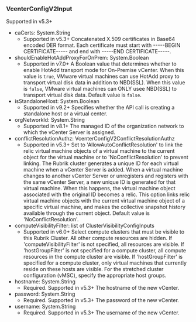 ### VcenterConfigV2Input
Supported in v5.3+

- caCerts: System.String
  - Supported in v5.3+
      Concatenated X.509 certificates in Base64 encoded DER format. Each certificate must start with -----BEGIN CERTIFICATE----- and end with -----END CERTIFICATE-----.
- shouldEnableHotAddProxyForOnPrem: System.Boolean
  - Supported in v7.0+
      A Boolean value that determines whether to enable HotAdd transport mode for On-Premise vCenter. When this value is `true`, VMware virtual machines can use HotAdd proxy to transport virtual disk data in addition to NBD(SSL). When this value is `false`, VMware virtual machines can ONLY usee NBD(SSL) to transport virtual disk data. Default value is `false`.
- isStandaloneHost: System.Boolean
  - Supported in v9.2+
      Specifies whether the API call is creating a standalone host or a virtual center.
- orgNetworkId: System.String
  - Supported in v8.1+
      The managed ID of the organization network to which the vCenter Server is assigned.
- conflictResolutionAuthz: VcenterConfigV2ConflictResolutionAuthz
  - Supported in v5.3+
      Set to 'AllowAutoConflictResolution' to link the relic virtual machine objects of a virtual machine to the current object for the virtual machine or to 'NoConflictResolution' to prevent linking. The Rubrik cluster generates a unique ID for each virtual machine when a vCenter Server is added. When a virtual machine changes to another vCenter Server or unregisters and registers with the same vCenter Server, a new unique ID is generated for that virtual machine. When this happens, the virtual machine object associated with the original ID becomes a relic. This option links relic virtual machine objects with the current virtual machine object of a specific virtual machine, and makes the collective snapshot history available through the current object. Default value is 'NoConflictResolution'.
- computeVisibilityFilter: list of ClusterVisibilityConfigInputs
  - Supported in v6.0+
      Select compute clusters that must be visible to this Rubrik Cluster. All other compute resources are hidden. If 'computeVisibilityFilter' is not specified, all resources are visible. If 'hostGroupFilter' is not specified for a compute cluster, all compute resources in the compute cluster are visible. If 'hostGroupFilter' is specified for a compute cluster, only virtual machines that currently reside on these hosts are visible. For the stretched cluster configuration (vMSC), specify the appropriate host groups.
- hostname: System.String
  - Required. Supported in v5.3+
      The hostname of the new vCenter.
- password: System.String
  - Required. Supported in v5.3+
      The password of the new vCenter.
- username: System.String
  - Required. Supported in v5.3+
      The username of the new vCenter.
